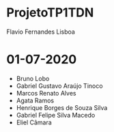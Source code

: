 # ProjetoTP1TDN

Flavio Fernandes Lisboa

# 01-07-2020
- Bruno Lobo
- Gabriel Gustavo Araújo Tinoco
- Marcos Renato Alves
- Agata Ramos
- Henrique Borges de Souza Silva
- Gabriel Felipe Silva Macedo
- Eliel Câmara


